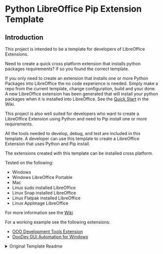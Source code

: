 # Python LibreOffice Pip Extension Template

## Introduction

This project is intended to be a template for developers of LibreOffice Extensions.

Need to create a quick cross platform extension that installs python packages requirements? If so you found the correct template.

If you only need to create an extension that installs one or more Python Packages into LibreOffice the no code experience is needed. Simply make a repo from the current template, change configuration, build and your done. A new LibreOffice extension has been generated that will install your python packages when it is installed into LibreOffice. See the [Quick Start](https://github.com/Amourspirit/python-libreoffice-pip/wiki/Quick-Start) in the Wiki.

This project is also well suited for developers who want to create a LibreOffice Extension using Python and need to Pip install one or more requirements.

All the tools needed to develop, debug, and test are included in this template.
A developer can use this template to create a LibreOffice Extension that uses Python and Pip install.

The extensions created with this template can be installed cross platform.

Tested on the following:

- Windows
- Windows LibreOffice Portable
- Mac
- Linux sudo installed LibreOffice
- Linux Snap installed LibreOffice
- Linux Flatpak installed LibreOffice
- Linux AppImage LibreOffice

For more information see the [Wiki](https://github.com/Amourspirit/python-libreoffice-pip/wiki)

For a working example see the following extensions:

- [OOO Development Tools Extension](https://github.com/Amourspirit/libreoffice_ooodev_ext#readme)
- [OooDev GUI Automation for Windows](https://github.com/Amourspirit/ooodev-gui-win-ext#readme)

<details>
<summary>Original Template Readme</summary>

# Live LibreOffice Python

Live LibreOffice Python is a complete development environment for creating, debugging and testing python scripts. It leverages the power of [VS Code] and has [LibreOffice] baked in that can be access via the internal web browser or via your local web browser which allows for a much more pleasant and consistent debugging experience.

With the power of [GitHub Codespaces](https://docs.github.com/en/codespaces/overview) it is possible to have [VS Code] and [LibreOffice] running together. One big benefit is a isolated and [VS Code]/[LibreOffice] environment.

Locally a project based upon this template can also be run in a [Development Container](https://code.visualstudio.com/remote/advancedcontainers/overview).

It is also possible to use [GitHub CLI/CD] to create a workflow that test your project with the presents of LibreOffice. This template has a working example of testing using [GitHub CLI/CD].

There are Built in [Tools](https://github.com/Amourspirit/live-libreoffice-python/wiki/Tools) such as [gitget](https://github.com/Amourspirit/live-libreoffice-python/wiki/Tools#gitget) that allow you to quickly add examples to your project from sources such as [LibreOffice Python UNO Examples]. Also there is a built in [console](https://github.com/Amourspirit/live-libreoffice-python/wiki/Console) to help debug the [API](https://api.libreoffice.org/).

This templated can also be leveraged to demonstrate working examples of code.

[![image](https://github.com/Amourspirit/live-libreoffice-python/assets/4193389/35758c26-63b7-48f9-99c0-84dd19b26a8f)](https://github.com/Amourspirit/live-libreoffice-python/assets/4193389/35758c26-63b7-48f9-99c0-84dd19b26a8f)

## Getting Started

See the [Getting Started](https://github.com/Amourspirit/live-libreoffice-python/wiki/Getting-Started) in the [Wiki](https://github.com/Amourspirit/live-libreoffice-python/wiki).

[VS Code]:https://code.visualstudio.com/

[LibreOffice]:https://www.libreoffice.org/
[GitHub CLI/CD]:https://resources.github.com/ci-cd/
[LibreOffice Python UNO Examples]:https://github.com/Amourspirit/python-ooouno-ex

</details>
